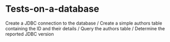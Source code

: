 # Tests-on-a-database
Create a JDBC connection to the database / Create a simple authors table containing the ID and their details / Query the authors table / Determine the reported JDBC version
